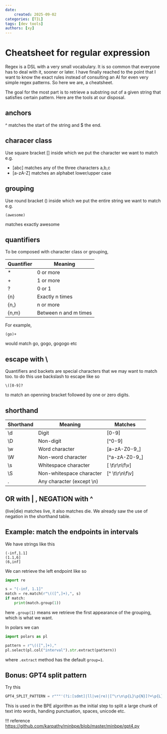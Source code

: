 ```yaml
---
date:
    created: 2025-09-02
categories: [TIL]
tags: [dev tools]
authors: [xy]
---
```


# Cheatsheet for regular expression

<!-- more -->

Regex is a DSL with a very small vocabulary. It is so common that everyone has to deal with it, sooner or later. I have finally reached to the point that I want to know the exact rules instead of consulting an AI for even very simple regex patterns. So here we are, a cheatsheet.  

The goal for the most part is to retrieve a substring out of a given string that satisfies certain pattern. Here are the tools at our disposal. 

## anchors 

^ matches the start of the string and $ the end. 

## characer class

Use square bracket [] inside which we put the character we want to match e.g. 

- [abc] matches any of the three characters a,b,c
- [a-zA-Z] matches an alphabet lower/upper case

## grouping

Use round bracket () inside which we put the entire string we want to match e.g.

```
(awesome)
```
matches exactly awesome

## quantifiers

To be composed with character class or grouping,


| Quantifier | Meaning                |
|------------|------------------------|
| *          | 0 or more              |
| +          | 1 or more              |
| ?          | 0 or 1                 |
| {n}        | Exactly n times        |
| {n,}       | n or more              |
| {n,m}      | Between n and m times  |


For example,

```
(go)+
```
 would match go, gogo, gogogo etc

## escape with \

Quantifiers and backets are special characters that we may want to match too. to do this use backslash to escape like so 

```
\([0-9]?
```

to match an openning bracket followed by one or zero digits. 

## shorthand

| Shorthand | Meaning                     | Matches                          |
|-----------|-----------------------------|----------------------------------|
| \d        | Digit                       | [0-9]                            |
| \D        | Non-digit                   | [^0-9]                           |
| \w        | Word character              | [a-zA-Z0-9_]                     |
| \W        | Non-word character          | [^a-zA-Z0-9_]                    |
| \s        | Whitespace character        | [ \t\r\n\f\v]                    |
| \S        | Non-whitespace character    | [^ \t\r\n\f\v]                   |
| .         | Any character (except \n)   |                                  |



## OR with | ,   NEGATION with ^

(live|die) matches live, it also matches die. We already saw  the use of negation in the shorthand table.


## Example: match the endpoints in intervals 

We have strings like this

```
(-inf,1.1]
(1.1,6]
(6,inf]
```

We can retrieve the left endpoint like so  

```py
import re

s = "(-inf, 1.1]"
match = re.match(r"\(([^,]+),", s)
if match:
    print(match.group(1))
```

here `.group(1)` means we retrieve the first appearance of the grouping, which is what we want. 


In polars we can 

```py
import polars as pl

pattern = r"\(([^,]+),"
pl.select(pl.col("interval").str.extract(pattern))
```

where `.extract` method has the default `group=1`.

## Bonus: GPT4 split pattern

Try this 

```py
GPT4_SPLIT_PATTERN = r"""'(?i:[sdmt]|ll|ve|re)|[^\r\n\p{L}\p{N}]?+\p{L}+|\p{N}{1,3}| ?[^\s\p{L}\p{N}]++[\r\n]*|\s*[\r\n]|\s+(?!\S)|\s+"""
```

This is used in the BPE algorithm as the initial step to split a large chunk of text into words, handing punctuation, spaces, unicode etc. 

!!! reference
    https://github.com/karpathy/minbpe/blob/master/minbpe/gpt4.py